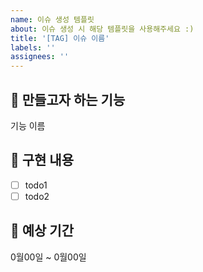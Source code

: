 ```yaml
---
name: 이슈 생성 템플릿
about: 이슈 생성 시 해당 템플릿을 사용해주세요 :)
title: '[TAG] 이슈 이름'
labels: ''
assignees: ''
---
```


## 🌱 만들고자 하는 기능

기능 이름

## 🌱 구현 내용

- [ ] todo1
- [ ] todo2

## 🌱 예상 기간

0월00일 ~ 0월00일

